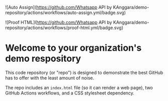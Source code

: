 ![Auto Assign](https://github.com/Whatsapp API by KAnggara/demo-repository/actions/workflows/auto-assign.yml/badge.svg)

![Proof HTML](https://github.com/Whatsapp API by KAnggara/demo-repository/actions/workflows/proof-html.yml/badge.svg)

# Welcome to your organization's demo respository
This code repository (or "repo") is designed to demonstrate the best GitHub has to offer with the least amount of noise.

The repo includes an `index.html` file (so it can render a web page), two GitHub Actions workflows, and a CSS stylesheet dependency.

